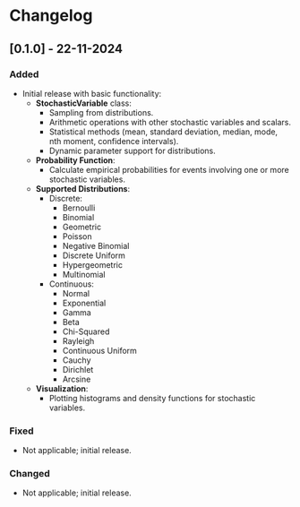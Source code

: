 # Changelog

## [0.1.0] - 22-11-2024
### Added
- Initial release with basic functionality:
  - **StochasticVariable** class:
    - Sampling from distributions.
    - Arithmetic operations with other stochastic variables and scalars.
    - Statistical methods (mean, standard deviation, median, mode, nth moment, confidence intervals).
    - Dynamic parameter support for distributions.
  - **Probability Function**:
    - Calculate empirical probabilities for events involving one or more stochastic variables.
  - **Supported Distributions**:
    - Discrete:
      - Bernoulli
      - Binomial
      - Geometric
      - Poisson
      - Negative Binomial
      - Discrete Uniform
      - Hypergeometric
      - Multinomial
    - Continuous:
      - Normal
      - Exponential
      - Gamma
      - Beta
      - Chi-Squared
      - Rayleigh
      - Continuous Uniform
      - Cauchy
      - Dirichlet
      - Arcsine
  - **Visualization**:
    - Plotting histograms and density functions for stochastic variables.

### Fixed
- Not applicable; initial release.

### Changed
- Not applicable; initial release.
